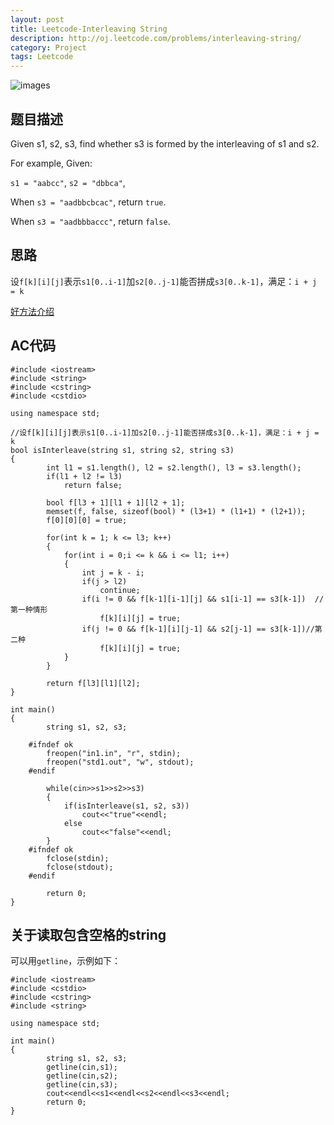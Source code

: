 ```yaml
---
layout: post
title: Leetcode-Interleaving String
description: http://oj.leetcode.com/problems/interleaving-string/
category: Project
tags: Leetcode
---
```

![images](http://media-cache-ec0.pinimg.com/736x/16/a2/5e/16a25ec12fed836e821f3dbe715507c4.jpg)
## 题目描述
Given s1, s2, s3, find whether s3 is formed by the interleaving of s1 and s2.

For example,
Given:

`s1 = "aabcc"`,
`s2 = "dbbca"`,

When `s3 = "aadbbcbcac"`, return `true`.

When `s3 = "aadbbbaccc"`, return `false`.

## 思路
设`f[k][i][j]`表示`s1[0..i-1]`加`s2[0..j-1]`能否拼成`s3[0..k-1]`，满足：`i + j = k`

[好方法介绍](http://blog.csdn.net/sunbaigui/article/details/8980830)

## AC代码

    #include <iostream>
    #include <string>
    #include <cstring>
    #include <cstdio>
    
    using namespace std;
    
    //设f[k][i][j]表示s1[0..i-1]加s2[0..j-1]能否拼成s3[0..k-1]，满足：i + j = k
    bool isInterleave(string s1, string s2, string s3)
    {
        	int l1 = s1.length(), l2 = s2.length(), l3 = s3.length();
        	if(l1 + l2 != l3)
        		return false;
        
        	bool f[l3 + 1][l1 + 1][l2 + 1];
        	memset(f, false, sizeof(bool) * (l3+1) * (l1+1) * (l2+1));
        	f[0][0][0] = true;
        	
        	for(int k = 1; k <= l3; k++)
        	{
        		for(int i = 0;i <= k && i <= l1; i++)
        		{
        			int j = k - i;
        			if(j > l2)
        				continue;
        			if(i != 0 && f[k-1][i-1][j] && s1[i-1] == s3[k-1])  //第一种情形
        				f[k][i][j] = true;
        			if(j != 0 && f[k-1][i][j-1] && s2[j-1] == s3[k-1])//第二种
        				f[k][i][j] = true;
        		}
        	}
        
        	return f[l3][l1][l2];
    }
    
    int main()
    {
        	string s1, s2, s3;
        
        #ifndef ok
        	freopen("in1.in", "r", stdin);
        	freopen("std1.out", "w", stdout);
        #endif
        
        	while(cin>>s1>>s2>>s3)
        	{
        		if(isInterleave(s1, s2, s3))
        			cout<<"true"<<endl;
        		else
        			cout<<"false"<<endl;
        	}
        #ifndef ok
        	fclose(stdin);
        	fclose(stdout);
        #endif
        
        	return 0;
    }
    
## 关于读取包含空格的string
可以用`getline`，示例如下：

    #include <iostream>
    #include <cstdio>
    #include <cstring>
    #include <string>
    
    using namespace std;
    
    int main()
    {
        	string s1, s2, s3;
        	getline(cin,s1);
        	getline(cin,s2);
        	getline(cin,s3);
        	cout<<endl<<s1<<endl<<s2<<endl<<s3<<endl;
        	return 0;
    }
        
